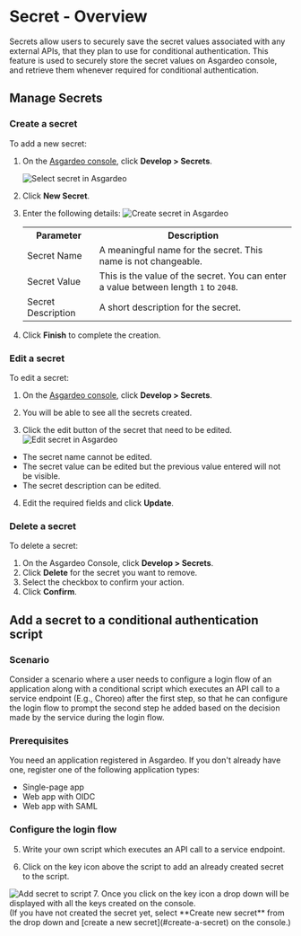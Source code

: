 # Secret - Overview

Secrets allow users to securely save the secret values associated with any external APIs, that they plan to use for conditional authentication. This feature is used to securely store the secret values on Asgardeo console, and retrieve them whenever required for conditional authentication. 

## Manage Secrets
### Create a secret

To add a new secret:

1. On the [Asgardeo console](https://console.asgardeo.io/login), click **Develop > Secrets**.

    <img :src="$withBase('/assets/img/guides/secret/secret.png')" alt="Select secret in Asgardeo">

2. Click **New Secret**.

3. Enter the following details:
    <img :src="$withBase('/assets/img/guides/secret/create-a-secret.png')" alt="Create secret in Asgardeo">

    <table>
        <tr>
            <th>Parameter</th>
            <th>Description</th>
        </tr>
        <tr>
            <td>Secret Name</td>
            <td>A meaningful name for the secret. This name is not changeable.</td>
        </tr>
        <tr>
            <td>Secret Value</td>
            <td>This is the value of the secret.  You can enter a value between length 
            <code>1</code> to <code>2048</code>.</td>
        </tr>
        <tr>
            <td>Secret Description</td>
            <td>A short description for the secret.</td>
        </tr>
    </table>

5. Click **Finish** to complete the creation.

### Edit a secret
To edit a secret: 
1. On the [Asgardeo console](https://console.asgardeo.io/login), click **Develop > Secrets**.

2. You will be able to see all the secrets created. 

3. Click the edit button of the secret that need to be edited.
    <img :src="$withBase('/assets/img/guides/secret/edit-a-secret.png')" alt="Edit secret in Asgardeo">
<ul>
    <li>The secret name cannot be edited.</li>
    <li>The secret value can be edited but the previous value entered will not be visible.</li>
    <li>The secret description can be edited.</li>
</ul>

4. Edit the required fields and click **Update**.

### Delete a secret
To delete a secret:
1. On the Asgardeo Console, click **Develop > Secrets**.
2. Click **Delete** for the secret you want to remove.
3. Select the checkbox to confirm your action. 
4. Click **Confirm**.    

## Add a secret to a conditional authentication script

### Scenario
Consider a scenario where a user needs to configure a login flow of an application along with a conditional script which executes an API call to a service endpoint (E.g., Choreo) after the first step, so that he can configure the login flow to prompt the second step he added based on the decision made by the service during the login flow.

### Prerequisites
You need an application registered in Asgardeo. If you don't already have one, register one of the following application types:
   -   <a :href="$withBase('/guides/applications/register-single-page-app/')">Single-page app</a>
   -   <a :href="$withBase('/guides/applications/register-oidc-web-app/')">Web app with OIDC</a>
   -   <a :href="$withBase('/guides/applications/register-saml-web-app/')">Web app with SAML</a>

### Configure the login flow

<CommonGuide guide='guides/fragments/manage-app/conditional-auth/configure-conditional-auth.md'/>

5. Write your own script which executes an API call to a service endpoint.

6. Click on the key icon above the script to add an already created secret to the script. 
<img :src="$withBase('/assets/img/guides/secret/add-secret-to-script.png')" alt="Add secret to script">
7. Once you click on the key icon a drop down will be displayed with all the keys created on the console. 
<br>
(If you have not created the secret yet, select **Create new secret** from the drop down and [create a new secret](#create-a-secret) on the console.)



